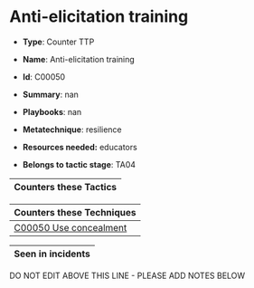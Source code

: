# Anti-elicitation training

* **Type**: Counter TTP

* **Name**: Anti-elicitation training

* **Id**: C00050

* **Summary**: nan

* **Playbooks**: nan

* **Metatechnique**: resilience

* **Resources needed:** educators

* **Belongs to tactic stage**: TA04


| Counters these Tactics |
| ---------------------- |



| Counters these Techniques |
| ------------------------- |
| [C00050 Use concealment](../techniques/C00050.md) |



| Seen in incidents |
| ----------------- |


DO NOT EDIT ABOVE THIS LINE - PLEASE ADD NOTES BELOW